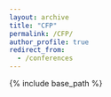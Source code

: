 ```yaml
---
layout: archive
title: "CFP"
permalink: /CFP/
author_profile: true
redirect_from:
  - /conferences
---
```


{% include base_path %}
